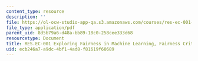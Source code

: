 ```yaml
---
content_type: resource
description: ''
file: https://ol-ocw-studio-app-qa.s3.amazonaws.com/courses/res-ec-001-exploring-fairness-in-machine-learning-for-international-development-spring-2020/ecb246a7a9dc4bf14ad8f81619f60689_MITRES_EC001S19_video5.pdf
file_type: application/pdf
parent_uid: 8d5b79a6-d48a-bb89-18c0-258cee333d68
resourcetype: Document
title: RES.EC-001 Exploring Fairness in Machine Learning, Fairness Criteria
uid: ecb246a7-a9dc-4bf1-4ad8-f81619f60689
---
```

